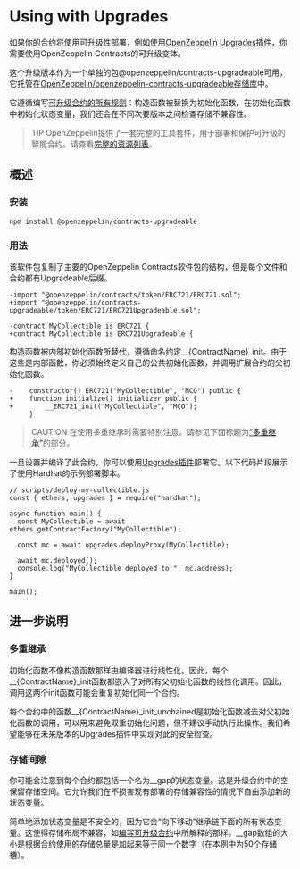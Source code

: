 # Using with Upgrades
如果你的合约将使用可升级性部署，例如使用[OpenZeppelin Upgrades插件](../../Upgrades-Plugins/Overview.md)，你需要使用OpenZeppelin Contracts的可升级变体。

这个升级版本作为一个单独的包@openzeppelin/contracts-upgradeable可用，它托管在[OpenZeppelin/openzeppelin-contracts-upgradeable存储库](https://github.com/OpenZeppelin/openzeppelin-contracts-upgradeable)中。

它遵循编写[可升级合约的所有规则](../../Upgrades-Plugins/Writing-Upgradeable-Contracts.md)：构造函数被替换为初始化函数，在初始化函数中初始化状态变量，我们还会在不同次要版本之间检查存储不兼容性。

> TIP
OpenZeppelin提供了一套完整的工具套件，用于部署和保护可升级的智能合约。请查看[完整的资源列表](#using-with-upgrades)。

## 概述

### 安装

```
npm install @openzeppelin/contracts-upgradeable
```

### 用法
该软件包复制了主要的OpenZeppelin Contracts软件包的结构，但是每个文件和合约都有Upgradeable后缀。
```
-import "@openzeppelin/contracts/token/ERC721/ERC721.sol";
+import "@openzeppelin/contracts-upgradeable/token/ERC721/ERC721Upgradeable.sol";

-contract MyCollectible is ERC721 {
+contract MyCollectible is ERC721Upgradeable {
```

构造函数被内部初始化函数所替代，遵循命名约定__{ContractName}_init。由于这些是内部函数，你必须始终定义自己的公共初始化函数，并调用扩展合约的父初始化函数。
```
-    constructor() ERC721("MyCollectible", "MCO") public {
+    function initialize() initializer public {
+        __ERC721_init("MyCollectible", "MCO");
     }
```

> CAUTION
在使用多重继承时需要特别注意。请参见下面标题为[“多重继承”](#多重继承)的部分。

一旦设置并编译了此合约，你可以使用[Upgrades插件](../../Upgrades-Plugins/Overview.md)部署它。以下代码片段展示了使用Hardhat的示例部署脚本。

```
// scripts/deploy-my-collectible.js
const { ethers, upgrades } = require("hardhat");

async function main() {
  const MyCollectible = await ethers.getContractFactory("MyCollectible");

  const mc = await upgrades.deployProxy(MyCollectible);

  await mc.deployed();
  console.log("MyCollectible deployed to:", mc.address);
}

main();
```

## 进一步说明

### 多重继承
初始化函数不像构造函数那样由编译器进行线性化。因此，每个__{ContractName}_init函数都嵌入了对所有父初始化函数的线性化调用。因此，调用这两个init函数可能会重复初始化同一个合约。

每个合约中的函数__{ContractName}_init_unchained是初始化函数减去对父初始化函数的调用，可以用来避免双重初始化问题，但不建议手动执行此操作。我们希望能够在未来版本的Upgrades插件中实现对此的安全检查。

### 存储间隙
你可能会注意到每个合约都包括一个名为__gap的状态变量。这是升级合约中的空保留存储空间。它允许我们在不损害现有部署的存储兼容性的情况下自由添加新的状态变量。

简单地添加状态变量是不安全的，因为它会“向下移动”继承链下面的所有状态变量。这使得存储布局不兼容，如[编写可升级合约](../../Upgrades-Plugins/Writing-Upgradeable-Contracts.md#修改合约)中所解释的那样。__gap数组的大小是根据合约使用的存储总量是加起来等于同一个数字（在本例中为50个存储槽）。